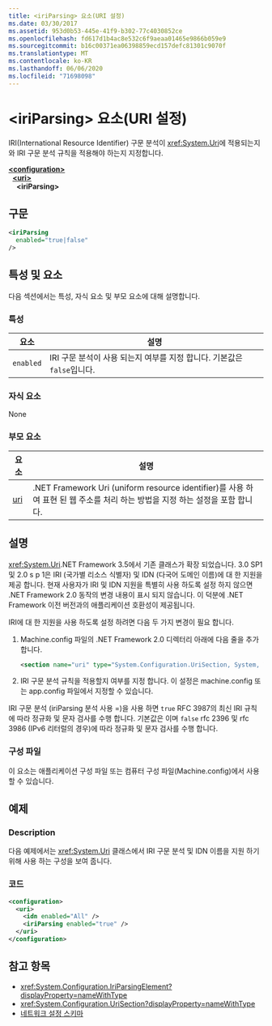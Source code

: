 ```yaml
---
title: <iriParsing> 요소(URI 설정)
ms.date: 03/30/2017
ms.assetid: 953d0b53-445e-41f9-b302-77c4030852ce
ms.openlocfilehash: fd617d1b4ac8e532c6f9aeaa01465e9866b059e9
ms.sourcegitcommit: b16c00371ea06398859ecd157defc81301c9070f
ms.translationtype: MT
ms.contentlocale: ko-KR
ms.lasthandoff: 06/06/2020
ms.locfileid: "71698098"
---
```

# <a name="iriparsing-element-uri-settings"></a>\<iriParsing> 요소(URI 설정)
IRI(International Resource Identifier) 구문 분석이 <xref:System.Uri>에 적용되는지와 IRI 구문 분석 규칙을 적용해야 하는지 지정합니다.  
  
[**\<configuration>**](../configuration-element.md)  
&nbsp;&nbsp;[**\<uri>**](uri-element-uri-settings.md)  
&nbsp;&nbsp;&nbsp;&nbsp;**\<iriParsing>**  
  
## <a name="syntax"></a>구문  
  
```xml  
<iriParsing  
  enabled="true|false"  
/>  
```  
  
## <a name="attributes-and-elements"></a>특성 및 요소  
 다음 섹션에서는 특성, 자식 요소 및 부모 요소에 대해 설명합니다.  
  
### <a name="attributes"></a>특성  
  
|**요소**|**설명**|  
|-----------------|---------------------|  
|`enabled`|IRI 구문 분석이 사용 되는지 여부를 지정 합니다. 기본값은 `false`입니다.|  
  
### <a name="child-elements"></a>자식 요소  
 None  
  
### <a name="parent-elements"></a>부모 요소  
  
|**요소**|**설명**|  
|-----------------|---------------------|  
|[uri](uri-element-uri-settings.md)|.NET Framework Uri (uniform resource identifier)를 사용 하 여 표현 된 웹 주소를 처리 하는 방법을 지정 하는 설정을 포함 합니다.|  
  
## <a name="remarks"></a>설명  
 <xref:System.Uri>.NET Framework 3.5에서 기존 클래스가 확장 되었습니다. 3.0 SP1 및 2.0 s p 1은 IRI (국가별 리소스 식별자) 및 IDN (다국어 도메인 이름)에 대 한 지원을 제공 합니다. 현재 사용자가 IRI 및 IDN 지원을 특별히 사용 하도록 설정 하지 않으면 .NET Framework 2.0 동작의 변경 내용이 표시 되지 않습니다. 이 덕분에 .NET Framework 이전 버전과의 애플리케이션 호환성이 제공됩니다.  
  
 IRI에 대 한 지원을 사용 하도록 설정 하려면 다음 두 가지 변경이 필요 합니다.  
  
1. Machine.config 파일의 .NET Framework 2.0 디렉터리 아래에 다음 줄을 추가 합니다.  
  
    ```xml  
    <section name="uri" type="System.Configuration.UriSection, System, Version=2.0.0.0, Culture=neutral, PublicKeyToken=b77a5c561934e089" />  
    ```  
  
2. IRI 구문 분석 규칙을 적용할지 여부를 지정 합니다. 이 설정은 machine.config 또는 app.config 파일에서 지정할 수 있습니다.  
  
 IRI 구문 분석 (iriParsing 분석 사용 =)을 사용 하면 `true` RFC 3987의 최신 IRI 규칙에 따라 정규화 및 문자 검사를 수행 합니다. 기본값은 이며 `false` rfc 2396 및 rfc 3986 (IPv6 리터럴의 경우)에 따라 정규화 및 문자 검사를 수행 합니다.  
  
### <a name="configuration-files"></a>구성 파일  
 이 요소는 애플리케이션 구성 파일 또는 컴퓨터 구성 파일(Machine.config)에서 사용할 수 있습니다.  
  
## <a name="example"></a>예제  
  
### <a name="description"></a>Description  
 다음 예제에서는 <xref:System.Uri> 클래스에서 IRI 구문 분석 및 IDN 이름을 지원 하기 위해 사용 하는 구성을 보여 줍니다.  
  
### <a name="code"></a>코드  
  
```xml  
<configuration>  
  <uri>  
    <idn enabled="All" />  
    <iriParsing enabled="true" />  
  </uri>  
</configuration>  
```  
  
## <a name="see-also"></a>참고 항목

- <xref:System.Configuration.IriParsingElement?displayProperty=nameWithType>
- <xref:System.Configuration.UriSection?displayProperty=nameWithType>
- [네트워크 설정 스키마](index.md)
